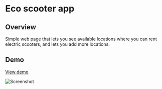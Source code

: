 # Eco scooter app

## Overview

Simple web page that lets you see available locations where you can rent electric scooters, and lets you add more locations.

## Demo

[View demo](https://alexandru-calin.github.io/eco-scooter-app/)

![Screenshot](public/assets/screenshot.png)
